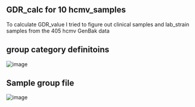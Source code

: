 ## GDR_calc for 10 hcmv_samples

To calculate GDR_value I tried to figure out clinical samples and lab_strain samples from the 405 hcmv GenBak data 

##  group category definitoins 

![image](https://github.com/tolinachali/hcmv_genome/assets/130226558/f59b8427-0400-4b4a-9169-a32d5589e658)

## Sample group file


![image](https://github.com/tolinachali/hcmv_genome/assets/130226558/d72102d7-d601-4e13-8652-c0f5710de860)









































































































